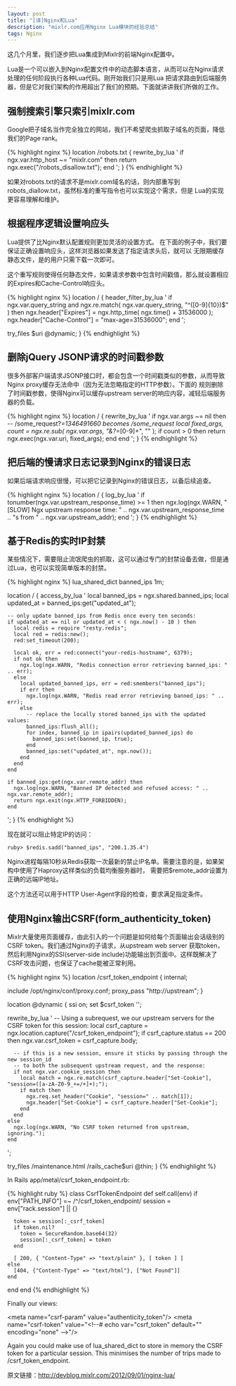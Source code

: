 ```yaml
---
layout: post
title: "[译]Nginx和Lua"
description: "mixlr.com应用Nginx Lua模块的经验总结"
tags: Nginx
---
```


这几个月里，我们逐步把Lua集成到Mixlr的前端Nginx配置中。

Lua是一个可以嵌入到Nginx配置文件中的动态脚本语言，从而可以在Nginx请求处理的任何阶段执行各种Lua代码。刚开始我们只是用Lua
把请求路由到后端服务器，但是它对我们架构的作用超出了我们的预期。下面就讲讲我们所做的工作。

## 强制搜索引擎只索引mixlr.com

Google把子域名当作完全独立的网站，我们不希望爬虫抓取子域名的页面，降低我们的Page rank。

{% highlight nginx %}
location /robots.txt {
  rewrite_by_lua '
    if ngx.var.http_host ~= "mixlr.com" then
      return ngx.exec("/robots_disallow.txt");
    end
  ';
}
{% endhighlight %}

如果对robots.txt的请求不是mixlr.com域名的话，则内部重写到robots_diallow.txt，虽然标准的重写指令也可以实现这个需求，但是
Lua的实现更容易理解和维护。

## 根据程序逻辑设置响应头

Lua提供了比Nginx默认配置规则更加灵活的设置方式。 在下面的例子中，我们要保证正确设置响应头，这样浏览器如果发送了指定请求头后，就可以
无限期缓存静态文件，是的用户只需下载一次即可。

这个重写规则使得任何静态文件，如果请求参数中包含时间戳值，那么就设置相应的Expires和Cache-Control响应头。

{% highlight nginx %}
location / {
  header_filter_by_lua '
    if ngx.var.query_string and ngx.re.match( ngx.var.query_string, "^([0-9]{10})$" ) then
      ngx.header["Expires"] = ngx.http_time( ngx.time() + 31536000 ); 
      ngx.header["Cache-Control"] = "max-age=31536000";
    end
  ';

  try_files $uri @dynamic;
}
{% endhighlight %}

## 删除jQuery JSONP请求的时间戳参数

很多外部客户端请求JSONP接口时，都会包含一个时间戳类似的参数，从而导致Nginx proxy缓存无法命中（因为无法忽略指定的HTTP参数）。下面的
规则删除了时间戳参数，使得Nginx可以缓存upstream server的响应内容，减轻后端服务器的负载。

{% highlight nginx %}
location / {
  rewrite_by_lua '
    if ngx.var.args ~= nil then
      -- /some_request?_=1346491660 becomes /some_request
      local fixed_args, count = ngx.re.sub( ngx.var.args, "&?_=[0-9]+", "" );
      if count > 0 then
        return ngx.exec(ngx.var.uri, fixed_args);
      end
    end
  ';
}
{% endhighlight %}

## 把后端的慢请求日志记录到Nginx的错误日志

如果后端请求响应很慢，可以把它记录到Nginx的错误日志，以备后续追查。

{% highlight nginx %}
location / {
  log_by_lua '
    if tonumber(ngx.var.upstream_response_time) >= 1 then
      ngx.log(ngx.WARN, "[SLOW] Ngx upstream response time: " .. ngx.var.upstream_response_time .. "s from " .. ngx.var.upstream_addr);
    end
  ';
}
{% endhighlight %}

## 基于Redis的实时IP封禁

某些情况下，需要阻止流氓爬虫的抓取，这可以通过专门的封禁设备去做，但是通过Lua，也可以实现简单版本的封禁。

{% highlight nginx %}
lua_shared_dict banned_ips 1m; 

location / {
  access_by_lua '
    local banned_ips = ngx.shared.banned_ips;
    local updated_at = banned_ips:get("updated_at");

    -- only update banned_ips from Redis once every ten seconds:
    if updated_at == nil or updated_at < ( ngx.now() - 10 ) then
      local redis = require "resty.redis";
      local red = redis:new();
      red:set_timeout(200);

      local ok, err = red:connect("your-redis-hostname", 6379);
      if not ok then
        ngx.log(ngx.WARN, "Redis connection error retrieving banned_ips: " .. err);
      else
        local updated_banned_ips, err = red:smembers("banned_ips");
        if err then
          ngx.log(ngx.WARN, "Redis read error retrieving banned_ips: " .. err);
        else
          -- replace the locally stored banned_ips with the updated values:
          banned_ips:flush_all();
          for index, banned_ip in ipairs(updated_banned_ips) do
            banned_ips:set(banned_ip, true);
          end
          banned_ips:set("updated_at", ngx.now());
        end
      end
    end

    if banned_ips:get(ngx.var.remote_addr) then
      ngx.log(ngx.WARN, "Banned IP detected and refused access: " .. ngx.var.remote_addr);
      return ngx.exit(ngx.HTTP_FORBIDDEN);
    end
  ';
}
{% endhighlight %}

现在就可以阻止特定IP的访问：

	ruby> $redis.sadd("banned_ips", "200.1.35.4")

Nginx进程每隔10秒从Redis获取一次最新的禁止IP名单。需要注意的是，如果架构中使用了Haproxy这样类似的负载均衡服务器时，
需要把$remote_addr设置为正确的远端IP地址。

这个方法还可以用于HTTP User-Agent字段的检查，要求满足指定条件。

## 使用Nginx输出CSRF(form_authenticity_token)

Mixlr大量使用页面缓存，由此引入的一个问题是如何给每个页面输出会话级别的CSRF token。我们通过Nginx的子请求，从upstream web server
获取token，然后利用Nginx的SSI(server-side include)功能输出到页面中。这样既解决了CSRF攻击问题，也保证了cache能被正常利用。

{% highlight nginx %}
location /csrf_token_endpoint {
  internal;
   
  include /opt/nginx/conf/proxy.conf;
  proxy_pass "http://upstream";
}

location @dynamic {
  ssi on;
  set $csrf_token '';

  rewrite_by_lua '
    -- Using a subrequest, we our upstream servers for the CSRF token for this session:
    local csrf_capture = ngx.location.capture("/csrf_token_endpoint");
    if csrf_capture.status == 200 then
      ngx.var.csrf_token = csrf_capture.body;

      -- if this is a new session, ensure it sticks by passing through the new session_id
      -- to both the subsequent upstream request, and the response:
      if not ngx.var.cookie_session then
        local match = ngx.re.match(csrf_capture.header["Set-Cookie"], "session=([a-zA-Z0-9_+=/+]+);");
        if match then
          ngx.req.set_header("Cookie", "session=" .. match[1]);
          ngx.header["Set-Cookie"] = csrf_capture.header["Set-Cookie"]; 
        end
      end
    else
      ngx.log(ngx.WARN, "No CSRF token returned from upstream, ignoring.");
    end
  ';

  try_files /maintenance.html /rails_cache$uri @thin;
}
{% endhighlight %}

In Rails app/metal/csrf_token_endpoint.rb:

{% highlight ruby %}
class CsrfTokenEndpoint
  def self.call(env)
    if env["PATH_INFO"] =~ /^\/csrf_token_endpoint/
      session = env["rack.session"] || {}

      token = session[:_csrf_token]
      if token.nil?
        token = SecureRandom.base64(32)
        session[:_csrf_token] = token
      end

      [ 200, { "Content-Type" => "text/plain" }, [ token ] ]
    else      
      [404, {"Content-Type" => "text/html"}, ["Not Found"]]
    end
  end
end
{% endhighlight %}

Finally our views:

&lt;meta name="csrf-param" value="authenticity_token"/&gt;
&lt;meta name="csrf-token" value="&lt;!--# echo var="csrf_token" default="" encoding="none" --&gt;"/&gt;

Again you could make use of lua_shared_dict to store in memory the CSRF token for a particular session. This minimises the number of trips made to /csrf_token_endpoint.

原文链接：<http://devblog.mixlr.com/2012/09/01/nginx-lua/>